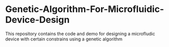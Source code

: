 # Genetic-Algorithm-For-Microfluidic-Device-Design
This repository contains the code and demo for designing a microfludic device with certain constrains using a genetic algorithm

